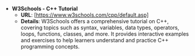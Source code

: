 - **W3Schools - C++ Tutorial**
  - **URL**: [https://www.w3schools.com/cpp/default.asp]
  - **Details**: W3Schools offers a comprehensive tutorial on C++, covering topics such as syntax, variables, data types, operators, loops, functions, classes, and more. It provides interactive examples and exercises to help learners understand and practice C++ programming concepts.

